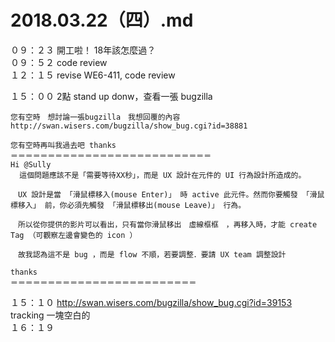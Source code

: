 # 2018.03.22（四）.md

０９：２３ 開工啦！ 18年該怎麼過？  
０９：５２ code review  
１２：１５ revise WE6-411, code review  

１５：００ 2點 stand up donw，查看一張 bugzilla  
```
您有空時　想討論一張bugzilla　我想回覆的內容
http://swan.wisers.com/bugzilla/show_bug.cgi?id=38881

您有空時再叫我過去吧 thanks
＝＝＝＝＝＝＝＝＝＝＝＝＝＝＝＝＝＝＝＝＝＝＝＝＝＝＝
Hi @Sully
  這個問題應該不是「需要等待XX秒」，而是 UX 設計在元件的 UI 行為設計所造成的。

　UX 設計是當 「滑鼠標移入(mouse Enter)」 時 active 此元件。然而你要觸發 「滑鼠標移入」 前，你必須先觸發 「滑鼠標移出(mouse Leave)」 行為。

　所以從你提供的影片可以看出，只有當你滑鼠移出　虛線框框　，再移入時，才能 create Tag （可觀察左邊會變色的 icon ）

　故我認為這不是 bug ，而是 flow 不順，若要調整．要請 UX team 調整設計

thanks
＝＝＝＝＝＝＝＝＝＝＝＝＝＝＝＝＝＝＝＝＝＝＝＝＝
```

１５：１０ http://swan.wisers.com/bugzilla/show_bug.cgi?id=39153 tracking 一塊空白的  
１６：１９  
